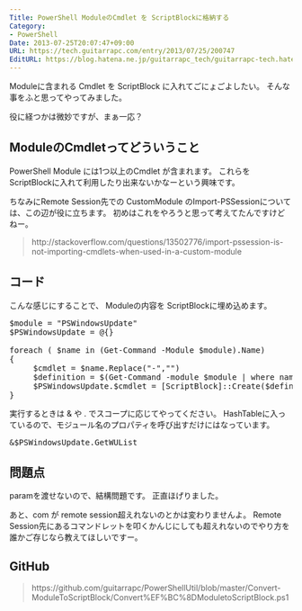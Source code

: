 ```yaml
---
Title: PowerShell ModuleのCmdlet を ScriptBlockに格納する
Category:
- PowerShell
Date: 2013-07-25T20:07:47+09:00
URL: https://tech.guitarrapc.com/entry/2013/07/25/200747
EditURL: https://blog.hatena.ne.jp/guitarrapc_tech/guitarrapc-tech.hatenablog.com/atom/entry/11696248318757675812
---
```


Moduleに含まれる Cmdlet を ScriptBlock に入れてごにょごよしたい。
そんな事をふと思ってやってみました。

役に経つかは微妙ですが、まぁ一応？



<h2>ModuleのCmdletってどういうこと</h2>
PowerShell Module には1つ以上のCmdlet が含まれます。
これらを ScriptBlockに入れて利用したり出来ないかなーという興味です。

ちなみにRemote Session先での CustomModule のImport-PSSessionについては、この辺が役に立ちます。
初めはこれをやろうと思って考えてたんですけどねー。
<blockquote>http://stackoverflow.com/questions/13502776/import-pssession-is-not-importing-cmdlets-when-used-in-a-custom-module</blockquote>

<h2>コード</h2>
こんな感じにすることで、 Moduleの内容を ScriptBlockに埋め込めます。

<pre class="brush: powershell">
$module = &quot;PSWindowsUpdate&quot;
$PSWindowsUpdate = @{}

foreach ( $name in (Get-Command -Module $module).Name)
{
     $cmdlet = $name.Replace(&quot;-&quot;,&quot;&quot;)
     $definition = $(Get-Command -module $module | where name -eq $name).Definition
     $PSWindowsUpdate.$cmdlet = [ScriptBlock]::Create($definition)
}
</pre>

実行するときは &amp; や . でスコープに応じてやってください。
HashTableに入っているので、モジュール名のプロパティを呼び出すだけにはなっています。
<pre class="brush: powershell">
&amp;$PSWindowsUpdate.GetWUList
</pre>

<h2>問題点</h2>
paramを渡せないので、結構問題です。
正直ほげりました。

あと、com が remote session超えれないのとかは変わりませんよ。
Remote Session先にあるコマンドレットを叩くかんじにしても超えれないのでやり方を誰かご存じなら教えてほしいですー。


<h2>GitHub</h2>
<blockquote>https://github.com/guitarrapc/PowerShellUtil/blob/master/Convert-ModuleToScriptBlock/Convert%EF%BC%8DModuletoScriptBlock.ps1</blockquote>
